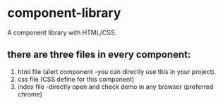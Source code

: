 # component-library
A component library with HTML/CSS.


## there are three files in every component: 

1. html file (alert component -you can directly use this in your project).
2. css file (CSS define for this component)
3. index file -directly open and check demo in any browser (preferred chrome)
